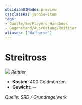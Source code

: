 ```yaml
---
obsidianUIMode: preview
cssclasses: json5e-item
tags:
- Quelle/5e/Players_Handbook
- Gegenstand/Ausrüstung/Reittier
aliases: ["Warhorse"]
---
```

# Streitross
![](../../../99%20-%20Setup/Files/Bildersammlung/Symbolik/Gegenstände.webp#token)
*Reittier*  

- **Kosten**: 400 Goldmünzen
- **Gewicht**: ⏤

*Quelle: SRD / Grundregelwerk*